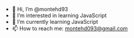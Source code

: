 - 👋 Hi, I’m @montehd93
- 👀 I’m interested in learning JavaScript
- 🌱 I’m currently learning JavaScript
- 📫 How to reach me: montehd093@gmail.com
